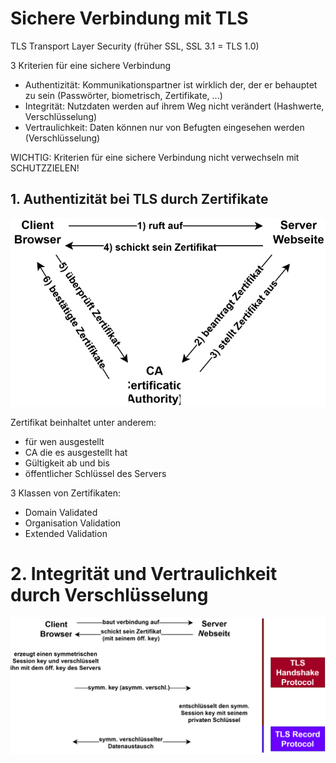 # Sichere Verbindung mit TLS

TLS Transport Layer Security (früher SSL, SSL 3.1 = TLS 1.0)

3 Kriterien für eine sichere Verbindung

- Authentizität: Kommunikationspartner ist wirklich der, der er behauptet zu sein (Passwörter, biometrisch, Zertifikate, ...)
- Integrität: Nutzdaten werden auf ihrem Weg nicht verändert (Hashwerte, Verschlüsselung)
- Vertraulichkeit: Daten können nur von Befugten eingesehen werden (Verschlüsselung)

WICHTIG: Kriterien für eine sichere Verbindung nicht verwechseln mit SCHUTZZIELEN!

## 1. Authentizität bei TLS durch Zertifikate

![CA](./assets/ca.drawio.svg)

Zertifikat beinhaltet unter anderem:

- für wen ausgestellt
- CA die es ausgestellt hat
- Gültigkeit ab und bis
- öffentlicher Schlüssel des Servers

3 Klassen von Zertifikaten:

- Domain Validated
- Organisation Validation
- Extended Validation

# 2. Integrität und Vertraulichkeit durch Verschlüsselung

![CA](./assets/ca2.svg)
